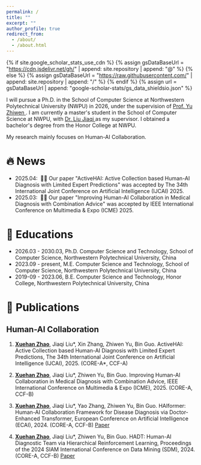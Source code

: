 ```yaml
---
permalink: /
title: ""
excerpt: ""
author_profile: true
redirect_from: 
  - /about/
  - /about.html
---
```


{% if site.google_scholar_stats_use_cdn %}
{% assign gsDataBaseUrl = "https://cdn.jsdelivr.net/gh/" | append: site.repository | append: "@" %}
{% else %}
{% assign gsDataBaseUrl = "https://raw.githubusercontent.com/" | append: site.repository | append: "/" %}
{% endif %}
{% assign url = gsDataBaseUrl | append: "google-scholar-stats/gs_data_shieldsio.json" %}

<span class='anchor' id='about-me'></span>

I will pursue a Ph.D. in the School of Computer Science at Northwestern Polytechnical University (NWPU) in 2026, under the supervision of <a href="https://scholar.google.com/citations?user=H0qmM6gAAAAJ"> Prof. Yu Zhiwen </a>. I am currently a master's student in the School of Computer Science at NWPU, with <a href="https://scholar.google.com/citations?user=1UgkslMAAAAJ"> Dr. Liu Jiaqi </a> as my supervisor. I obtained a bachelor's degree from the Honor College at NWPU.

My research mainly focuses on Human-AI Collaboration.



# 🔥 News
- 2025.04: &nbsp;🎉🎉 Our paper "ActiveHAI: Active Collection based Human-AI Diagnosis with Limited Expert Predictions" was accepted by The 34th International Joint Conference on Artificial Intelligence (IJCAI) 2025.
- 2025.03: &nbsp;🎉🎉 Our paper "Improving Human-AI Collaboration in Medical Diagnosis with Combination Advice" was accepted by IEEE International Conference on Multimedia & Expo (ICME) 2025.


# 📖 Educations
- 2026.03 - 2030.03, Ph.D. Computer Science and Technology, School of Computer Science, Northwestern Polytechnical University, China
- 2023.09 - present, M.E. Computer Science and Technology, School of Computer Science, Northwestern Polytechnical University, China
- 2019-09 - 2023.06, B.E. Computer Science and Technology, Honor College, Northwestern Polytechnical University, China


# 📝 Publications

## Human-AI Collaboration 
1. **<u>Xuehan Zhao</u>**, Jiaqi Liu\*, Xin Zhang, Zhiwen Yu, Bin Guo. ActiveHAI: Active Collection based Human-AI Diagnosis with Limited Expert Predictions, The 34th International Joint Conference on Artificial Intelligence (IJCAI), 2025. (CORE-A\*, CCF-A)
   
2. **<u>Xuehan Zhao</u>**, Jiaqi Liu\*, Zhiwen Yu, Bin Guo. Improving Human-AI Collaboration in Medical Diagnosis with Combination Advice, IEEE International Conference on Multimedia & Expo (ICME), 2025. (CORE-A, CCF-B)

3. **<u>Xuehan Zhao</u>**, Jiaqi Liu\*, Yao Zhang, Zhiwen Yu, Bin Guo. HAIformer: Human-AI Collaboration Framework for Disease Diagnosis via Doctor-Enhanced Transformer, European Conference on Artificial Intelligence (ECAI), 2024. (CORE-A, CCF-B) [Paper](https://ebooks.iospress.nl/doi/10.3233/FAIA240653)

4. **<u>Xuehan Zhao</u>**, Jiaqi Liu\*, Zhiwen Yu, Bin Guo. HADT: Human-AI Diagnostic Team via Hierarchical Reinforcement Learning, Proceedings of the 2024 SIAM International Conference on Data Mining (SDM), 2024. (CORE-A, CCF-B) [Paper](https://epubs.siam.org/doi/abs/10.1137/1.9781611978032.98)


<script type="text/javascript" id="clustrmaps" src="//clustrmaps.com/map_v2.js?d=y-r0vhftW82VzrSQ0RoSiZL_Gwfny7Y1S18b7JPfzPw&cl=ffffff&w=a"></script>

<!-- 
# 🔥 News
- *2022.02*: &nbsp;🎉🎉 Lorem ipsum dolor sit amet, consectetur adipiscing elit. Vivamus ornare aliquet ipsum, ac tempus justo dapibus sit amet. 
- *2022.02*: &nbsp;🎉🎉 Lorem ipsum dolor sit amet, consectetur adipiscing elit. Vivamus ornare aliquet ipsum, ac tempus justo dapibus sit amet. 

# 📝 Publications 

<div class='paper-box'><div class='paper-box-image'><div><div class="badge">CVPR 2016</div><img src='images/500x300.png' alt="sym" width="100%"></div></div>
<div class='paper-box-text' markdown="1">

[Deep Residual Learning for Image Recognition](https://openaccess.thecvf.com/content_cvpr_2016/papers/He_Deep_Residual_Learning_CVPR_2016_paper.pdf)

**Kaiming He**, Xiangyu Zhang, Shaoqing Ren, Jian Sun

[**Project**](https://scholar.google.com/citations?view_op=view_citation&hl=zh-CN&user=DhtAFkwAAAAJ&citation_for_view=DhtAFkwAAAAJ:ALROH1vI_8AC) <strong><span class='show_paper_citations' data='DhtAFkwAAAAJ:ALROH1vI_8AC'></span></strong>
- Lorem ipsum dolor sit amet, consectetur adipiscing elit. Vivamus ornare aliquet ipsum, ac tempus justo dapibus sit amet. 
</div>
</div>

- [Lorem ipsum dolor sit amet, consectetur adipiscing elit. Vivamus ornare aliquet ipsum, ac tempus justo dapibus sit amet](https://github.com), A, B, C, **CVPR 2020**

# 🎖 Honors and Awards
- *2021.10* Lorem ipsum dolor sit amet, consectetur adipiscing elit. Vivamus ornare aliquet ipsum, ac tempus justo dapibus sit amet. 
- *2021.09* Lorem ipsum dolor sit amet, consectetur adipiscing elit. Vivamus ornare aliquet ipsum, ac tempus justo dapibus sit amet. 

# 📖 Educations
- *2019.06 - 2022.04 (now)*, Lorem ipsum dolor sit amet, consectetur adipiscing elit. Vivamus ornare aliquet ipsum, ac tempus justo dapibus sit amet. 
- *2015.09 - 2019.06*, Lorem ipsum dolor sit amet, consectetur adipiscing elit. Vivamus ornare aliquet ipsum, ac tempus justo dapibus sit amet. 

# 💬 Invited Talks
- *2021.06*, Lorem ipsum dolor sit amet, consectetur adipiscing elit. Vivamus ornare aliquet ipsum, ac tempus justo dapibus sit amet. 
- *2021.03*, Lorem ipsum dolor sit amet, consectetur adipiscing elit. Vivamus ornare aliquet ipsum, ac tempus justo dapibus sit amet.  \| [\[video\]](https://github.com/)

# 💻 Internships
- *2019.05 - 2020.02*, [Lorem](https://github.com/), China. -->
